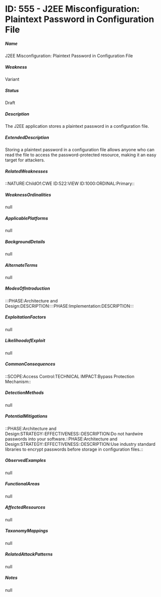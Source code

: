 # ID: 555 - J2EE Misconfiguration: Plaintext Password in Configuration File
<h5>Name</h5>J2EE Misconfiguration: Plaintext Password in Configuration File
<h5>Weakness</h5>Variant
<h5>Status</h5>Draft
<h5>Description</h5>The J2EE application stores a plaintext password in a configuration file.
<h5>ExtendedDescription</h5>Storing a plaintext password in a configuration file allows anyone who can read the file to access the password-protected resource, making it an easy target for attackers.
<h5>RelatedWeaknesses</h5>::NATURE:ChildOf:CWE ID:522:VIEW ID:1000:ORDINAL:Primary::
<h5>WeaknessOrdinalities</h5>null
<h5>ApplicablePlatforms</h5>null
<h5>BackgroundDetails</h5>null
<h5>AlternateTerms</h5>null
<h5>ModesOfIntroduction</h5>:::PHASE:Architecture and Design:DESCRIPTION::::PHASE:Implementation:DESCRIPTION:::
<h5>ExploitationFactors</h5>null
<h5>LikelihoodofExploit</h5>null
<h5>CommonConsequences</h5>::SCOPE:Access Control:TECHNICAL IMPACT:Bypass Protection Mechanism::
<h5>DetectionMethods</h5>null
<h5>PotentialMitigations</h5>::PHASE:Architecture and Design:STRATEGY::EFFECTIVENESS::DESCRIPTION:Do not hardwire passwords into your software.::PHASE:Architecture and Design:STRATEGY::EFFECTIVENESS::DESCRIPTION:Use industry standard libraries to encrypt passwords before storage in configuration files.::
<h5>ObservedExamples</h5>null
<h5>FunctionalAreas</h5>null
<h5>AffectedResources</h5>null
<h5>TaxonomyMappings</h5>null
<h5>RelatedAttackPatterns</h5>null
<h5>Notes</h5>null

